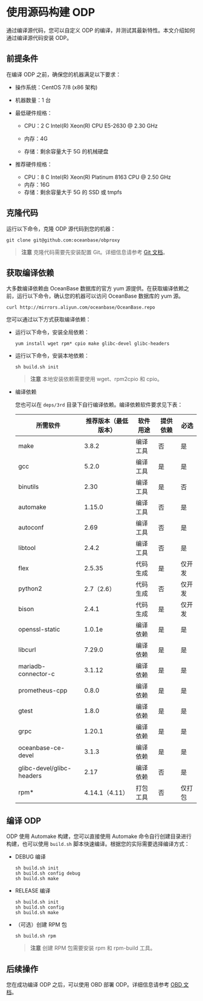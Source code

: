 # 使用源码构建 ODP

通过编译源代码，您可以自定义 ODP 的编译，并测试其最新特性。本文介绍如何通过编译源代码安装 ODP。

## 前提条件

在编译 ODP 之前，确保您的机器满足以下要求：

* 操作系统：CentOS 7/8 (x86 架构)

* 机器数量：1 台
  
* 最低硬件规格：
  
  * CPU：2 C Intel(R) Xeon(R) CPU E5-2630 @ 2.30 GHz
  
  * 内存：4G

  * 存储：剩余容量大于 5G 的机械硬盘

* 推荐硬件规格：
  * CPU：8 C Intel(R) Xeon(R) Platinum 8163 CPU @ 2.50 GHz
  * 内存：16G
  * 存储：剩余容量大于 5G 的 SSD 或 tmpfs

## 克隆代码

运行以下命令，克隆 ODP 源代码到您的机器：

```shell
git clone git@github.com:oceanbase/obproxy
```

> **注意**
> 克隆代码需要先安装配置 Git。详细信息请参考 [Git 文档](https://git-scm.com/doc)。

## 获取编译依赖

大多数编译依赖由 OceanBase 数据库的官方 yum 源提供。在获取编译依赖之前，运行以下命令，确认您的机器可以访问 OceanBase 数据库的 yum 源。

```shell
curl http://mirrors.aliyun.com/oceanbase/OceanBase.repo
```

您可以通过以下方式获取编译依赖：

* 运行以下命令，安装全局依赖：

  ```shell
  yum install wget rpm* cpio make glibc-devel glibc-headers
  ```

* 运行以下命令，安装本地依赖：

  ```shell
  sh build.sh init
  ```

  > **注意**
  > 本地安装依赖需要使用 wget、rpm2cpio 和 cpio。
  
* 编译依赖

  您也可以在 `deps/3rd` 目录下自行编译依赖。编译依赖软件要求见下表：
  
  |         **所需软件**          | **推荐版本（最低版本）** | **软件用途** | **提供依赖** | **必选** |
  |---------------------------|----------------|----------|----------|--------|
  | make                      | 3.8.2          | 编译工具     | 否        | 是      |
  | gcc                       | 5.2.0          | 编译工具     | 是        | 是      |
  | binutils                  | 2.30           | 编译工具     | 是        | 否      |
  | automake                  | 1.15.0         | 编译工具     | 否        | 是      |
  | autoconf                  | 2.69           | 编译工具     | 否        | 是      |
  | libtool                   | 2.4.2          | 编译工具     | 否        | 是      |
  | flex                      | 2.5.35         | 代码生成     | 是        | 仅开发    |
  | python2                   | 2.7（2.6）       | 代码生成     | 否        | 仅开发    |
  | bison                     | 2.4.1          | 代码生成     | 是        | 仅开发    |
  | openssl-static            | 1.0.1e         | 编译依赖     | 是        | 是      |
  | libcurl                   | 7.29.0         | 编译依赖     | 是        | 是      |
  | mariadb-connector-c       | 3.1.12         | 编译依赖     | 是        | 是      |
  | prometheus-cpp            | 0.8.0          | 编译依赖     | 是        | 是      |
  | gtest                     | 1.8.0          | 编译依赖     | 是        | 是      |
  | grpc                      | 1.20.1         | 编译依赖     | 是        | 是      |
  | oceanbase-ce-devel        | 3.1.3          | 编译依赖     | 是        | 是      |
  | glibc-devel/glibc-headers | 2.17           | 编译依赖     | 否        | 是      |
  | rpm\*                     | 4.14.1（4.11）  | 打包工具     | 否        | 仅打包    |

## 编译 ODP

ODP 使用 Automake 构建，您可以直接使用 Automake 命令自行创建目录进行构建，也可以使用 `build.sh` 脚本快速编译。根据您的实际需要选择编译方式：

* DEBUG 编译

  ```shell
  sh build.sh init
  sh build.sh config debug
  sh build.sh make
  ```

* RELEASE 编译

  ```shell
  sh build.sh init
  sh build.sh config
  sh build.sh make
  ```

* （可选）创建 RPM 包

  ```shell
  sh build.sh rpm
  ```

  > **注意**
  > 创建 RPM 包需要安装 rpm 和 rpm-build 工具。
  
## 后续操作

您在成功编译 ODP 之后，可以使用 OBD 部署 ODP。详细信息请参考 [OBD 文档](https://github.com/oceanbase/obdeploy/blob/master/README-CN.md)。
